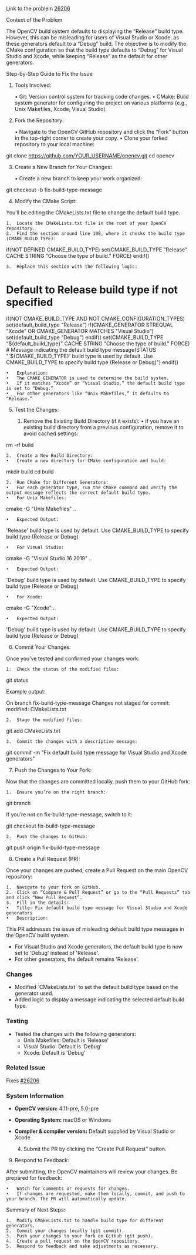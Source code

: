 Link to the problem [26206](https://github.com/opencv/opencv/issues/26206)

Context of the Problem

The OpenCV build system defaults to displaying the “Release” build type. However, this can be misleading for users of Visual Studio or Xcode, as these generators default to a “Debug” build. The objective is to modify the CMake configuration so that the build type defaults to “Debug” for Visual Studio and Xcode, while keeping “Release” as the default for other generators.

Step-by-Step Guide to Fix the Issue

1. Tools Involved:

	•	Git: Version control system for tracking code changes.
	•	CMake: Build system generator for configuring the project on various platforms (e.g., Unix Makefiles, Xcode, Visual Studio).

2. Fork the Repository:

	•	Navigate to the OpenCV GitHub repository and click the “Fork” button in the top-right corner to create your copy.
	•	Clone your forked repository to your local machine:

git clone https://github.com/YOUR_USERNAME/opencv.git
cd opencv



3. Create a New Branch for Your Changes:

	•	Create a new branch to keep your work organized:

git checkout -b fix-build-type-message



4. Modify the CMake Script:

You’ll be editing the CMakeLists.txt file to change the default build type.

	1.	Locate the CMakeLists.txt file in the root of your OpenCV repository.
	2.	Find the section around line 108, where it checks the build type (CMAKE_BUILD_TYPE):

if(NOT DEFINED CMAKE_BUILD_TYPE)
    set(CMAKE_BUILD_TYPE "Release" CACHE STRING "Choose the type of build." FORCE)
endif()


	3.	Replace this section with the following logic:

# Default to Release build type if not specified
if(NOT CMAKE_BUILD_TYPE AND NOT CMAKE_CONFIGURATION_TYPES)
    set(default_build_type "Release")
    if(CMAKE_GENERATOR STREQUAL "Xcode" OR CMAKE_GENERATOR MATCHES "Visual Studio")
        set(default_build_type "Debug")
    endif()
    set(CMAKE_BUILD_TYPE "${default_build_type}" CACHE STRING "Choose the type of build." FORCE)
    # Message indicating the default build type
    message(STATUS "'${CMAKE_BUILD_TYPE}' build type is used by default. Use CMAKE_BUILD_TYPE to specify build type (Release or Debug)")
endif()



	•	Explanation:
	•	The CMAKE_GENERATOR is used to determine the build system.
	•	If it matches “Xcode” or “Visual Studio,” the default build type is set to “Debug.”
	•	For other generators like “Unix Makefiles,” it defaults to “Release.”

5. Test the Changes:

	1.	Remove the Existing Build Directory (if it exists):
	•	If you have an existing build directory from a previous configuration, remove it to avoid cached settings:

rm -rf build


	2.	Create a New Build Directory:
	•	Create a new directory for CMake configuration and build:

mkdir build
cd build


	3.	Run CMake for Different Generators:
	•	For each generator type, run the CMake command and verify the output message reflects the correct default build type.
	•	For Unix Makefiles:

cmake -G "Unix Makefiles" ..

	•	Expected Output:

'Release' build type is used by default. Use CMAKE_BUILD_TYPE to specify build type (Release or Debug)


	•	For Visual Studio:

cmake -G "Visual Studio 16 2019" ..

	•	Expected Output:

'Debug' build type is used by default. Use CMAKE_BUILD_TYPE to specify build type (Release or Debug)


	•	For Xcode:

cmake -G "Xcode" ..

	•	Expected Output:

'Debug' build type is used by default. Use CMAKE_BUILD_TYPE to specify build type (Release or Debug)



6. Commit Your Changes:

Once you’ve tested and confirmed your changes work:

	1.	Check the status of the modified files:

git status

Example output:

On branch fix-build-type-message
Changes not staged for commit:
  modified:   CMakeLists.txt


	2.	Stage the modified files:

git add CMakeLists.txt


	3.	Commit the changes with a descriptive message:

git commit -m "Fix default build type message for Visual Studio and Xcode generators"



7. Push the Changes to Your Fork:

Now that the changes are committed locally, push them to your GitHub fork:

	1.	Ensure you’re on the right branch:

git branch

If you’re not on fix-build-type-message, switch to it:

git checkout fix-build-type-message


	2.	Push the changes to GitHub:

git push origin fix-build-type-message



8. Create a Pull Request (PR):

Once your changes are pushed, create a Pull Request on the main OpenCV repository:

	1.	Navigate to your fork on GitHub.
	2.	Click on “Compare & Pull Request” or go to the “Pull Requests” tab and click “New Pull Request”.
	3.	Fill in the details:
	•	Title: Fix default build type message for Visual Studio and Xcode generators
	•	Description:

This PR addresses the issue of misleading default build type messages in the OpenCV build system.

- For Visual Studio and Xcode generators, the default build type is now set to 'Debug' instead of 'Release'.
- For other generators, the default remains 'Release'.

### Changes

- Modified \`CMakeLists.txt\` to set the default build type based on the generator used.
- Added logic to display a message indicating the selected default build type.

### Testing

- Tested the changes with the following generators:
  - Unix Makefiles: Default is 'Release'
  - Visual Studio: Default is 'Debug'
  - Xcode: Default is 'Debug'

### Related Issue

Fixes [#26206](https://github.com/opencv/opencv/issues/26206)

### System Information

- **OpenCV version:** 4.11-pre, 5.0-pre
- **Operating System:** macOS or Windows
- **Compiler & compiler version:** Default supplied by Visual Studio or Xcode


	4.	Submit the PR by clicking the “Create Pull Request” button.

9. Respond to Feedback:

After submitting, the OpenCV maintainers will review your changes. Be prepared for feedback:

	•	Watch for comments or requests for changes.
	•	If changes are requested, make them locally, commit, and push to your branch. The PR will automatically update.

Summary of Next Steps:

	1.	Modify CMakeLists.txt to handle build type for different generators.
	2.	Commit your changes locally (git commit).
	3.	Push your changes to your fork on GitHub (git push).
	4.	Create a pull request on the OpenCV repository.
	5.	Respond to feedback and make adjustments as necessary.
